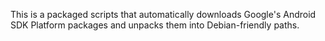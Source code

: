 This is a packaged scripts that automatically downloads Google's Android SDK Platform packages and unpacks them into Debian-friendly paths.
